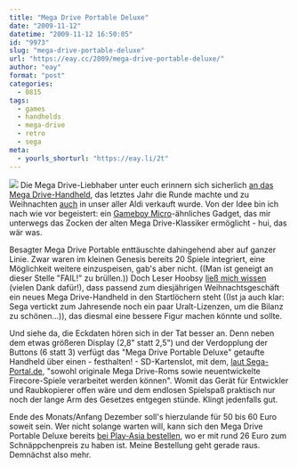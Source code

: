 ```yaml
---
title: "Mega Drive Portable Deluxe"
date: "2009-11-12"
datetime: "2009-11-12 16:50:05"
id: "9973"
slug: "mega-drive-portable-deluxe"
url: "https://eay.cc/2009/mega-drive-portable-deluxe/"
author: "eay"
format: "post"
categories:
  - 0815
tags:
  - games
  - handhelds
  - mega-drive
  - retro
  - sega
meta:
  - yourls_shorturl: "https://eay.li/2t"
---
```


![](https://eay.cc/uploads/2009/mdportabledeluxe.jpg) Die Mega Drive-Liebhaber unter euch erinnern sich sicherlich [an das Mega Drive-Handheld](//eay.cc/2008/mega-drive-portable/), das letztes Jahr die Runde machte und zu Weihnachten [auch](//eay.cc/2008/mega-drive-portable-bei-aldi/) in unser aller Aldi verkauft wurde. Von der Idee bin ich nach wie vor begeistert: ein [Gameboy Micro](http://de.wikipedia.org/w/index.php?title=Datei:Game_Boy_Micro.jpg&filetimestamp=20070319075214)\-ähnliches Gadget, das mir unterwegs das Zocken der alten Mega Drive-Klassiker ermöglicht - hui, das wär was.

Besagter Mega Drive Portable enttäuschte dahingehend aber auf ganzer Linie. Zwar waren im kleinen Genesis bereits 20 Spiele integriert, eine Möglichkeit weitere einzuspeisen, gab's aber nicht. ((Man ist geneigt an dieser Stelle "FAIL!" zu brüllen.)) Doch Leser Hoobsy [ließ mich wissen](//eay.cc/2008/mega-drive-portable/#comment-16536) (vielen Dank dafür!), dass passend zum diesjährigen Weihnachtsgeschäft ein neues Mega Drive-Handheld in den Startlöchern steht ((Ist ja auch klar: Sega vertickt zum Jahresende noch ein paar Uralt-Lizenzen, um die Bilanz zu schönen...)), das diesmal eine bessere Figur machen könnte und sollte.

Und siehe da, die Eckdaten hören sich in der Tat besser an. Denn neben dem etwas größeren Display (2,8" statt 2,5") und der Verdopplung der Buttons (6 statt 3) verfügt das "Mega Drive Portable Deluxe" getaufte Handheld über einen - festhalten! - SD-Kartenslot, mit dem, [laut Sega-Portal.de](http://www.sega-portal.de/blog/2608/neues-mega-drive-handheld-kommt-zum-weihnachtsgeschaft/), "sowohl originale Mega Drive-Roms sowie neuentwickelte Firecore-Spiele verarbeitet werden können". Womit das Gerät für Entwickler und Raubkopierer offen wäre und dem endlosen Spielspaß praktisch nur noch der lange Arm des Gesetzes entgegen stünde. Klingt jedenfalls gut.

Ende des Monats/Anfang Dezember soll's hierzulande für 50 bis 60 Euro soweit sein. Wer nicht solange warten will, kann sich den Mega Drive Portable Deluxe bereits [bei Play-Asia bestellen](http://www.play-asia.com/SOap-23-83-ac2n-71-8y-49-en-15-mega+drive-84-j-70-3ijj.html), wo er mit rund 26 Euro zum Schnäppchenpreis zu haben ist. Meine Bestellung geht gerade raus. Demnächst also mehr.
